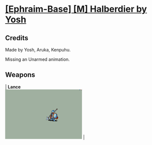 # [\[Ephraim-Base\] \[M\] Halberdier by Yosh](./)
## Credits

Made by Yosh, Aruka, Kenpuhu.

Missing an Unarmed animation.

## Weapons

| <b>Lance</b><br/><img alt="Lance animation" src="./2.%20Lance/Lance.gif"/> |
